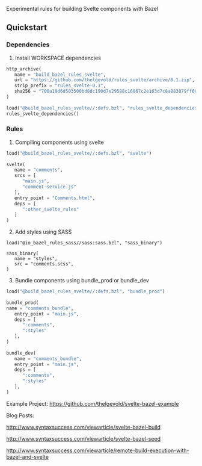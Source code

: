 Experimental rules for building Svelte components with Bazel

## Quickstart

### Dependencies

1. Install WORKSPACE dependencies

```python
http_archive(
   name = "build_bazel_rules_svelte",
   url = "https://github.com/thelgevold/rules_svelte/archive/0.1.zip",
   strip_prefix = "rules_svelte-0.1",
   sha256 = "700a19d6d503500bd8dc190d7e29588c16867c2e163d7c8a883879ff602ef527"
) 
    
load("@build_bazel_rules_svelte//:defs.bzl", "rules_svelte_dependencies")
rules_svelte_dependencies()
```

### Rules

1. Compiling components using svelte

```python
load("@build_bazel_rules_svelte//:defs.bzl", "svelte")
   
svelte(
   name = "comments",
   srcs = [
      "main.js",
      "comment-service.js"
   ],
   entry_point = "Comments.html",
   deps = [
      ":other_svelte_rules"
   ]
)
```

2. Add styles using SASS

```pythin
load("@io_bazel_rules_sass//sass:sass.bzl", "sass_binary")

sass_binary(
   name = "styles",
   src = "comments.scss", 
)
```

3. Bundle components using bundle_prod or bundle_dev 

```python
load("@build_bazel_rules_svelte//:defs.bzl", "bundle_prod")
   
bundle_prod(
name = "comments_bundle",
   entry_point = "main.js",
   deps = [
      ":comments",
      ":styles"
   ],
)
   
bundle_dev(
   name = "comments_bundle",
   entry_point = "main.js",
   deps = [
      ":comments",
      ":styles"
   ],
)
```

Example Project: https://github.com/thelgevold/svelte-bazel-example

Blog Posts:

http://www.syntaxsuccess.com/viewarticle/svelte-bazel-build

http://www.syntaxsuccess.com/viewarticle/svelte-bazel-seed

http://www.syntaxsuccess.com/viewarticle/remote-build-execution-with-bazel-and-svelte

